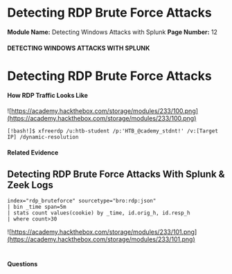 <!--
 // Platform: Academy
// URL: https://academy.hackthebox.com/module/233/section/2554
// Platform Version: V1
// Module ID: 233
// Module Name: Detecting Windows Attacks with Splunk
// Module Difficulty: Medium
// Section ID: 2554
// Section Title: Detecting RDP Brute Force Attacks
// Page Title: Hack The Box - Academy
// Page Number: 12
-->

# Detecting RDP Brute Force Attacks

**Module Name:** Detecting Windows Attacks with Splunk **Page Number:** 12

#### 

#### DETECTING WINDOWS ATTACKS WITH SPLUNK

# Detecting RDP Brute Force Attacks

#### How RDP Traffic Looks Like

![https://academy.hackthebox.com/storage/modules/233/100.png](https://academy.hackthebox.com/storage/modules/233/100.png)

``` shell-session
[!bash!]$ xfreerdp /u:htb-student /p:'HTB_@cademy_stdnt!' /v:[Target IP] /dynamic-resolution
```

#### Related Evidence

## Detecting RDP Brute Force Attacks With Splunk & Zeek Logs

``` shell-session
index="rdp_bruteforce" sourcetype="bro:rdp:json"
| bin _time span=5m
| stats count values(cookie) by _time, id.orig_h, id.resp_h
| where count>30
```

![https://academy.hackthebox.com/storage/modules/233/101.png](https://academy.hackthebox.com/storage/modules/233/101.png)

# 

# 

#### Questions

####